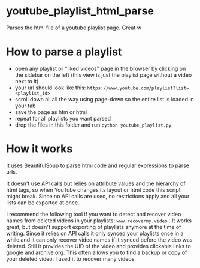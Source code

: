# youtube_playlist_html_parse

Parses the html file of a youtube playlist page. 
Great w

# How to parse a playlist
- open any playlist or "liked videos" page in the browser by clicking on the sidebar on the left (this view is just the playlist page without a video next to it)
- your url should look like this: `https://www.youtube.com/playlist?list=<playlist_id>`
- scroll down all all the way using page-down so the entire list is loaded in your tab
- save the page as htm or html
- repeat for all playlists you want parsed
- drop the files in this folder and run `python youtube_playlist.py`


# How it works

It uses BeautifulSoup to parse html code and regular expressions to parse urls.

It doesn't use API calls but relies on attribute values and the hierarchy of html tags, so when YouTube changes its layout or html code this script might break. Since no API calls are used, no restrictions apply and all your lists can be exported at once.

I recommend the following tool if you want to detect and recover video names from deleted videos in your playlists: `www.recovermy.video` . It works great, but doesn't support exporting of playlists anymore at the time of writing. Since it relies on API calls it only synced your playlists once in a while and it can only recover video names if it synced before the video was deleted. Still it provides the UID of the video and provides clickable links to google and archive.org. This often allows you to find a backup or copy of your deleted video. I used it to recover many videos.